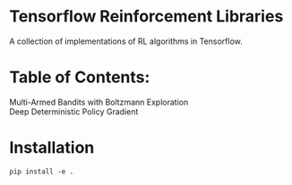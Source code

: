 # Tensorflow Reinforcement Libraries
A collection of implementations of RL algorithms in Tensorflow.

# Table of Contents:
Multi-Armed Bandits with Boltzmann Exploration  
Deep Deterministic Policy Gradient

# Installation
```
pip install -e .
```
